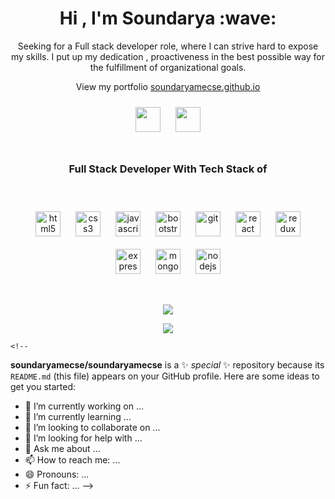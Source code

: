 <h1 align="center">Hi , I'm Soundarya :wave:</h1>
<p align="center">Seeking for a Full stack developer role, where I can strive hard to expose my skills. I put up my dedication , proactiveness in the best possible way for the fulfillment of organizational goals.</p>
<p align="center">View my portfolio <a href="https://soundaryamecse.github.io">soundaryamecse.github.io</a></p>
<p align="center">
<a href="https://twitter.com/SoundaryaM20"><img src="https://devicon.dev/devicon.git/icons/twitter/twitter-original.svg" width="40" height="40" style="padding:10px;"/></a>
<a href="https://www.linkedin.com/in/soundarya-m-29b346113"/><img src="https://devicon.dev/devicon.git/icons/linkedin/linkedin-original.svg" width="40" height="40" style="padding:10px;"/></a>
</p>
<h1></h1>
<h3 align="center">Full Stack Developer With Tech Stack of</h3><br />
<p align="center">
  <img src="https://devicon.dev/devicon.git/icons/html5/html5-original.svg" alt="html5" width="40" height="40" style="padding:10px;"/>
 <img src="https://devicon.dev/devicon.git/icons/css3/css3-original.svg" alt="css3" width="40" height="40" style="padding:10px;"/> 
  <img src="https://devicons.github.io/devicon/devicon.git/icons/javascript/javascript-original.svg" alt="javascript" width="40" height="40" style="padding:10px;"/>
  <img src="https://devicons.github.io/devicon/devicon.git/icons/bootstrap/bootstrap-plain.svg" alt="bootstrap" width="40" height="40" style="padding:10px;"/> 
  <img src="https://devicon.dev/devicon.git/icons/git/git-original.svg" alt="git" width="40" height="40" style="padding:10px;"/>
  <img src="https://devicon.dev/devicon.git/icons/react/react-original.svg" alt="react" width="40" height="40" style="padding:10px;"/>
   <img src="https://devicons.github.io/devicon/devicon.git/icons/redux/redux-original.svg" alt="redux" width="40" height="40" style="padding:10px;"/> 
   <img src="https://devicon.dev/devicon.git/icons/express/express-original.svg" alt="express" width="40" height="40" style="padding:10px;"/> 
    <img src="https://devicon.dev/devicon.git/icons/mongodb/mongodb-original.svg" alt="mongodb" width="40" height="40" style="padding:10px;"/> 
     <img src="https://devicon.dev/devicon.git/icons/nodejs/nodejs-original.svg" alt="nodejs" width="40" height="40" style="padding:10px;"/> 
 </p>
 <h1></h1>
  <p align="center"><img src="https://github-readme-stats.vercel.app/api/top-langs/?username=soundaryamecse&layout=compact&title_color=d68c20&bg_color=000000&text_color=fed85b" /></p>
  <p align="center"><img align="center" src="https://github-readme-stats.vercel.app/api?username=soundaryamecse&show_icons=true&theme=great-gatsby" /></p>
    
    <!--
**soundaryamecse/soundaryamecse** is a ✨ _special_ ✨ repository because its `README.md` (this file) appears on your GitHub profile.
Here are some ideas to get you started:

- 🔭 I’m currently working on ...
- 🌱 I’m currently learning ...
- 👯 I’m looking to collaborate on ...
- 🤔 I’m looking for help with ...
- 💬 Ask me about ...
- 📫 How to reach me: ...
- 😄 Pronouns: ...
- ⚡ Fun fact: ...
-->


